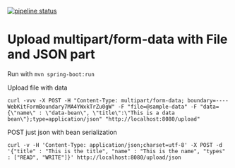 [![pipeline status](https://repo.dsi.tecnico.ulisboa.pt/FenixEdu/sandbox/badges/master/pipeline.svg)](https://repo.dsi.tecnico.ulisboa.pt/FenixEdu/sandbox/commits/master)


# Upload multipart/form-data with File and JSON part

Run with ```mvn spring-boot:run```

Upload file with data

```curl -vvv -X POST -H "Content-Type: multipart/form-data; boundary=----WebKitFormBoundary7MA4YWxkTrZu0gW" -F "file=@sample-data" -F "data={\"name\" : \"data-bean\", \"title\":\"This is a data bean\"};type=application/json" "http://localhost:8080/upload"```


POST just json with bean serialization

```curl -v -H 'Content-Type: application/json;charset=utf-8' -X POST -d '{"title" : "This is the title", "name" : "This is the name", "types" : ["READ", "WRITE"]}' http://localhost:8080/upload/json```
